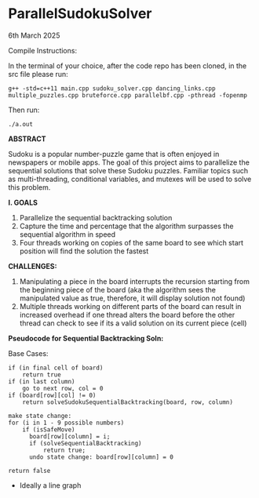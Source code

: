 # ParallelSudokuSolver
6th March 2025

Compile Instructions:

In the terminal of your choice, after the code repo has been cloned, in the src file please run:
	
	g++ -std=c++11 main.cpp sudoku_solver.cpp dancing_links.cpp multiple_puzzles.cpp bruteforce.cpp parallelbf.cpp -pthread -fopenmp
 Then run:
 
 	./a.out


**ABSTRACT**

Sudoku is a popular number-puzzle game that is often enjoyed in newspapers or mobile apps. The goal of this project aims to parallelize the sequential solutions that solve these Sudoku puzzles. Familiar topics such as multi-threading, conditional variables, and mutexes will be used to solve this problem.

**I. GOALS**
1. Parallelize the sequential backtracking solution
2. Capture the time and percentage that the algorithm surpasses the sequential algorithm in speed
3. Four threads working on copies of the same board to see which start position will find the solution the fastest

**CHALLENGES:**
1. Manipulating a piece in the board interrupts the recursion starting from the beginning piece of the board (aka the algorithm sees the manipulated value as true, therefore, it will display solution not found)
2. Multiple threads working on different parts of the board can result in increased overhead if one thread alters the board before the other thread can check to see if its a valid solution on its current piece (cell)

**Pseudocode for Sequential Backtracking Soln:**

Base Cases:

	if (in final cell of board)
 		return true
	if (in last column)
		go to next row, col = 0
	if (board[row][col] != 0)
		return solveSudokuSequentialBacktracking(board, row, column)
	
	make state change:
	for (i in 1 - 9 possible numbers)
	    if (isSafeMove)
	      board[row][column] = i;
	      if (solveSequentialBacktracking)
	          return true;
	      undo state change: board[row][column] = 0
	
	return false

- Ideally a line graph


